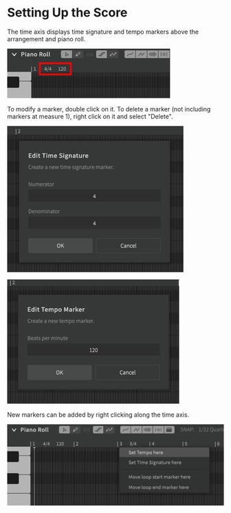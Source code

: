 # Setting Up the Score

The time axis displays time signature and tempo markers above the arrangement and piano roll.

![The Time Axis](/img/quickstart/time-axis.png)

To modify a marker, double click on it. To delete a marker (not including markers at measure 1), right click on it and select "Delete".

![Modify Time Signature](/img/quickstart/time-signature.png)

![Modify Tempo](/img/quickstart/tempo.png)

New markers can be added by right clicking along the time axis.

![Add Time Change](/img/quickstart/time-axis-add-marker.png)